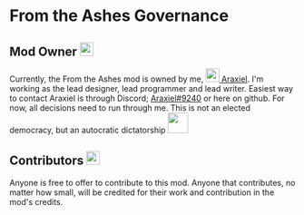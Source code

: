 # From the Ashes Governance <!-- omit in toc -->
## Mod Owner <img src="https://vic3.paradoxwikis.com/images/thumb/1/12/Pop_capitalists.png/32px-Pop_capitalists.png" width="24"/>
Currently, the From the Ashes mod is owned by me, [<img src="https://avatars.githubusercontent.com/u/11295969?s=48&v=4" width="24"/> Araxiel](https://www.github.com/Araxiel). I'm working as the lead designer, lead programmer and lead writer.
Easiest way to contact Araxiel is through Discord; [Araxiel#9240](https://discord.com/users/198974323480985601) or here on github.
For now, all decisions need to run through me. This is not an elected democracy, but an autocratic dictatorship <img src="https://vic3.paradoxwikis.com/images/f/f1/Law_autocracy.png" width="36"/>

## Contributors <img src="https://vic3.paradoxwikis.com/images/thumb/8/81/Pop_machinists.png/32px-Pop_machinists.png" width="24"/>
Anyone is free to offer to contribute to this mod.
Anyone that contributes, no matter how small, will be credited for their work and contribution in the mod's credits.